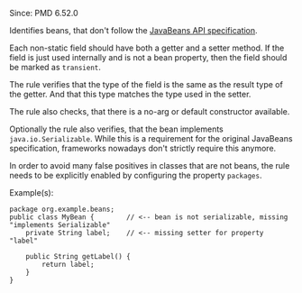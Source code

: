 Since: PMD 6.52.0

Identifies beans, that don't follow the [JavaBeans API specification](https://download.oracle.com/otndocs/jcp/7224-javabeans-1.01-fr-spec-oth-JSpec/).

Each non-static field should have both a getter and a setter method. If the field is just used internally and is not
a bean property, then the field should be marked as `transient`.

The rule verifies that the type of the field is the same as the result type of the getter. And that this type matches
the type used in the setter.

The rule also checks, that there is a no-arg or default constructor available.

Optionally the rule also verifies, that the bean implements `java.io.Serializable`. While this is a requirement for the
original JavaBeans specification, frameworks nowadays don't strictly require this anymore.

In order to avoid many false positives in classes that are not beans, the rule needs to be explicitly
enabled by configuring the property `packages`.

Example(s):
```
package org.example.beans;
public class MyBean {        // <-- bean is not serializable, missing "implements Serializable"
    private String label;    // <-- missing setter for property "label"

    public String getLabel() {
        return label;
    }
}
```
